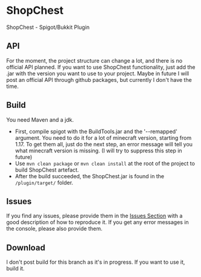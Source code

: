 # ShopChest

ShopChest - Spigot/Bukkit Plugin

## API

For the moment, the project structure can change a lot, and there is no official API planned.
If you want to use ShopChest functionality, just add the .jar with the version you want to use to your project.
Maybe in future I will post an official API through github packages, but currently I don't have the time.

## Build

You need Maven and a jdk.

- First, compile spigot with the BuildTools.jar and the '--remapped' argument.
  You need to do it for a lot of minecraft version, starting from 1.17.
  To get them all, just do the next step, an error message will tell you what minecraft version is missing.
  (I will try to suppress this step in future)
- Use ``mvn clean package`` or ``mvn clean install`` at the root of the project to build ShopChest artefact.
- After the build succeeded, the ShopChest.jar is found in the ``/plugin/target/`` folder.

## Issues

If you find any issues, please provide them in the [Issues Section](https://github.com/Flowsqy/ShopChest/issues) with a
good description of how to reproduce it. If you get any error messages in the console, please also provide them.

## Download

I don't post build for this branch as it's in progress. If you want to use it, build it.
